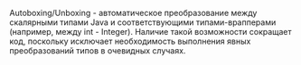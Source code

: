 Autoboxing/Unboxing - автоматическое преобразование между скалярными типами Java и соответствующими типами-врапперами (например, между int - Integer). Наличие такой возможности сокращает код, поскольку исключает необходимость выполнения явных преобразований типов в очевидных случаях.